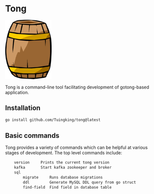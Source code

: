 # Tong

<img src="tong.png" alt="tong.png" width="150"/>

Tong is a command-line tool facilitating development of gotong-based application.


## Installation

```sh
go install github.com/Tuingking/tong@latest
```

## Basic commands

Tong provides a variety of commands which can be helpful at various stages of development. The top level commands include:

```
    version     Prints the current tong version
    kafka       Start kafka zookeeper and broker
    sql
        migrate     Runs database migrations
        ddl         Generate MySQL DDL query from go struct
        find-field  Find field in database table
```
